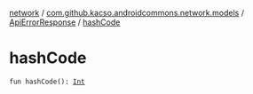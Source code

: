[network](../../index.md) / [com.github.kacso.androidcommons.network.models](../index.md) / [ApiErrorResponse](index.md) / [hashCode](./hash-code.md)

# hashCode

`fun hashCode(): `[`Int`](https://kotlinlang.org/api/latest/jvm/stdlib/kotlin/-int/index.html)
